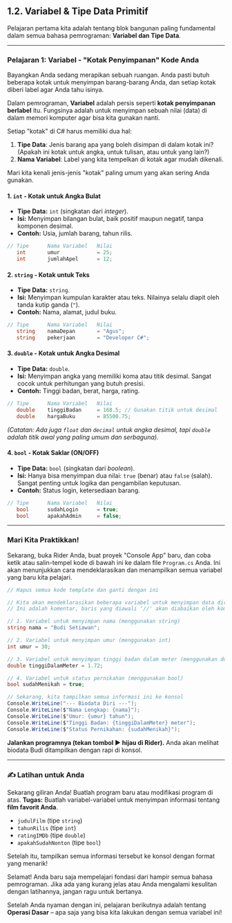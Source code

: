 ﻿## 1.2. Variabel & Tipe Data Primitif

Pelajaran pertama kita adalah tentang blok bangunan paling fundamental dalam semua bahasa pemrograman: **Variabel dan Tipe Data**.

-----

### Pelajaran 1: Variabel - "Kotak Penyimpanan" Kode Anda

Bayangkan Anda sedang merapikan sebuah ruangan. Anda pasti butuh beberapa kotak untuk menyimpan barang-barang Anda, dan setiap kotak diberi label agar Anda tahu isinya.

Dalam pemrograman, **Variabel** adalah persis seperti **kotak penyimpanan berlabel** itu. Fungsinya adalah untuk menyimpan sebuah nilai (data) di dalam memori komputer agar bisa kita gunakan nanti.

Setiap "kotak" di C\# harus memiliki dua hal:

1.  **Tipe Data**: Jenis barang apa yang boleh disimpan di dalam kotak ini? (Apakah ini kotak untuk angka, untuk tulisan, atau untuk yang lain?)
2.  **Nama Variabel**: Label yang kita tempelkan di kotak agar mudah dikenali.

Mari kita kenali jenis-jenis "kotak" paling umum yang akan sering Anda gunakan.

#### 1\. `int` - Kotak untuk Angka Bulat

* **Tipe Data:** `int` (singkatan dari *integer*).
* **Isi:** Menyimpan bilangan bulat, baik positif maupun negatif, tanpa komponen desimal.
* **Contoh:** Usia, jumlah barang, tahun rilis.

<!-- end list -->

```csharp
// Tipe      Nama Variabel   Nilai
   int       umur            = 25;
   int       jumlahApel      = 12;
```

#### 2\. `string` - Kotak untuk Teks

* **Tipe Data:** `string`.
* **Isi:** Menyimpan kumpulan karakter atau teks. Nilainya selalu diapit oleh tanda kutip ganda (`"`).
* **Contoh:** Nama, alamat, judul buku.

<!-- end list -->

```csharp
// Tipe      Nama Variabel   Nilai
   string    namaDepan       = "Agus";
   string    pekerjaan       = "Developer C#";
```

#### 3\. `double` - Kotak untuk Angka Desimal

* **Tipe Data:** `double`.
* **Isi:** Menyimpan angka yang memiliki koma atau titik desimal. Sangat cocok untuk perhitungan yang butuh presisi.
* **Contoh:** Tinggi badan, berat, harga, rating.

<!-- end list -->

```csharp
// Tipe      Nama Variabel   Nilai
   double    tinggiBadan     = 168.5; // Gunakan titik untuk desimal
   double    hargaBuku       = 85500.75;
```

*(Catatan: Ada juga `float` dan `decimal` untuk angka desimal, tapi `double` adalah titik awal yang paling umum dan serbaguna).*

#### 4\. `bool` - Kotak Saklar (ON/OFF)

* **Tipe Data:** `bool` (singkatan dari *boolean*).
* **Isi:** Hanya bisa menyimpan dua nilai: `true` (benar) atau `false` (salah). Sangat penting untuk logika dan pengambilan keputusan.
* **Contoh:** Status login, ketersediaan barang.

<!-- end list -->

```csharp
// Tipe      Nama Variabel   Nilai
   bool      sudahLogin      = true;
   bool      apakahAdmin     = false;
```

-----

### Mari Kita Praktikkan\!

Sekarang, buka Rider Anda, buat proyek "Console App" baru, dan coba ketik atau salin-tempel kode di bawah ini ke dalam file `Program.cs` Anda. Ini akan menunjukkan cara mendeklarasikan dan menampilkan semua variabel yang baru kita pelajari.

```csharp
// Hapus semua kode template dan ganti dengan ini

// Kita akan mendeklarasikan beberapa variabel untuk menyimpan data diri
// Ini adalah komentar, baris yang diawali '//' akan diabaikan oleh komputer

// 1. Variabel untuk menyimpan nama (menggunakan string)
string nama = "Budi Setiawan";

// 2. Variabel untuk menyimpan umur (menggunakan int)
int umur = 30;

// 3. Variabel untuk menyimpan tinggi badan dalam meter (menggunakan double)
double tinggiDalamMeter = 1.72;

// 4. Variabel untuk status pernikahan (menggunakan bool)
bool sudahMenikah = true;

// Sekarang, kita tampilkan semua informasi ini ke konsol
Console.WriteLine("--- Biodata Diri ---");
Console.WriteLine($"Nama Lengkap: {nama}");
Console.WriteLine($"Umur: {umur} tahun");
Console.WriteLine($"Tinggi Badan: {tinggiDalamMeter} meter");
Console.WriteLine($"Status Pernikahan: {sudahMenikah}");
```

**Jalankan programnya (tekan tombol ▶️ hijau di Rider).** Anda akan melihat biodata Budi ditampilkan dengan rapi di konsol.

-----

### ✍️ Latihan untuk Anda

Sekarang giliran Anda\! Buatlah program baru atau modifikasi program di atas.
**Tugas:** Buatlah variabel-variabel untuk menyimpan informasi tentang **film favorit Anda**.

* `judulFilm` (tipe `string`)
* `tahunRilis` (tipe `int`)
* `ratingIMDb` (tipe `double`)
* `apakahSudahNonton` (tipe `bool`)

Setelah itu, tampilkan semua informasi tersebut ke konsol dengan format yang menarik\!

Selamat\! Anda baru saja mempelajari fondasi dari hampir semua bahasa pemrograman. Jika ada yang kurang jelas atau Anda mengalami kesulitan dengan latihannya, jangan ragu untuk bertanya.

Setelah Anda nyaman dengan ini, pelajaran berikutnya adalah tentang **Operasi Dasar** – apa saja yang bisa kita lakukan dengan semua variabel ini\!
